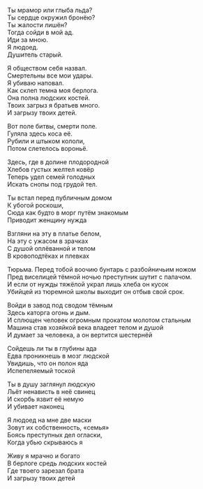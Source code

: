 Ты мрамор или глыба льда?  
Ты сердце окружил бронёю?  
Ты жалости лишён?  
Тогда сойди в мой ад.  
Иди за мною.  
Я людоед.  
Душитель старый.  
  
Я обществом себя назвал.  
Смертельны все мои удары.  
Я убиваю наповал.  
Как склеп темна моя берлога.  
Она полна людских костей.  
Твоих загрыз я братьев много.  
И загрызу твоих детей.  
  
Вот поле битвы, смерти поле.  
Гуляла здесь коса её.  
Рубили и штыком кололи,  
Потом слетелось вороньё.  
  
Здесь, где в долине плодородной  
Хлебов густых желтел ковёр  
Теперь удел семей голодных  
Искать снопы под грудой тел.  
  
Ты встал перед публичным домом  
К убогой роскоши,  
Сюда как будто в морг путём знакомым  
Приводит женщину нужда  
  
Взгляни на эту в платье белом,  
На эту с ужасом в зрачках  
С душой оплёванной и телом  
В кровоподтёках и плевках  
  
Тюрьма. Перед тобой воочию бунтарь с разбойничьим ножом  
Пред виселицей тёмной ночью преступник шутит с палачом.  
И если от нужды тяжёлой украл лишь хлеба он кусок  
Убийцей из тюремной школы выходит он отбыв свой срок.  
  
Войди в завод под сводом тёмным  
Здесь каторга огонь и дым.  
И сплющен человек огромным прокатом молотом стальным  
Машина став хозяйкой века владеет телом и душой  
И думает за человека, а он вертится шестернёй  
  
Сойдешь ли ты в глубины ада  
Едва проникнешь в мозг людской  
Увидишь, что он полон яда  
Испепеляемый тоской  
  
Ты в душу заглянул людскую  
Льёт ненависть в неё свинец  
И скорбь язвит её немую  
И убивает наконец  
  
Я людоед на мне две маски  
Зовут их собственность, «семья»  
Боясь преступных дел огласки,  
Когда убью скрываюсь я  
  
Живу я мрачно и богато  
В берлоге средь людских костей  
Где твоего зарезал брата  
И загрызу твоих детей